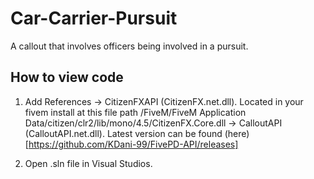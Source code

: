 # Car-Carrier-Pursuit

A callout that involves officers being involved in a pursuit.

## How to view code

1. Add References
-> CitizenFXAPI (CitizenFX.net.dll). Located in your fivem install at this file path /FiveM/FiveM Application Data/citizen/clr2/lib/mono/4.5/CitizenFX.Core.dll
-> CalloutAPI (CalloutAPI.net.dll). Latest version can be found (here)[https://github.com/KDani-99/FivePD-API/releases]

2. Open .sln file in Visual Studios.
